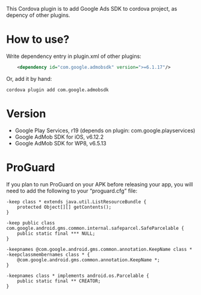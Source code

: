 This Cordova plugin is to add Google Ads SDK to cordova project, as depency of other plugins.

# How to use? #

Write dependency entry in plugin.xml of other plugins:

```xml
	<dependency id="com.google.admobsdk" version=">=6.1.17"/>
```

Or, add it by hand:

    cordova plugin add com.google.admobsdk
    
# Version #

* Google Play Services, r19 (depends on plugin: com.google.playservices)
* Google AdMob SDK for iOS, v6.12.2
* Google AdMob SDK for WP8, v6.5.13

# ProGuard #

If you plan to run ProGuard on your APK before releasing your app, you will need to add the following to your “proguard.cfg” file:
­
```
-keep class * extends java.util.ListResourceBundle {
    protected Object[][] getContents();
}

-keep public class com.google.android.gms.common.internal.safeparcel.SafeParcelable {
    public static final *** NULL;
}

-keepnames @com.google.android.gms.common.annotation.KeepName class *
-keepclassmembernames class * {
    @com.google.android.gms.common.annotation.KeepName *;
}

-keepnames class * implements android.os.Parcelable {
    public static final ** CREATOR;
}
```